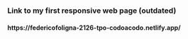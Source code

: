 <h3>Link to my first responsive web page (outdated)</h3>
<h4>https://federicofoligna-2126-tpo-codoacodo.netlify.app/</h4>
